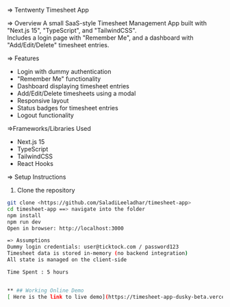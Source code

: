 => Tentwenty Timesheet App

=> Overview
A small SaaS-style Timesheet Management App built with "Next.js 15", "TypeScript", and "TailwindCSS".  
Includes a login page with "Remember Me", and a dashboard with "Add/Edit/Delete" timesheet entries.

=> Features
- Login with dummy authentication  
- "Remember Me" functionality  
- Dashboard displaying timesheet entries  
- Add/Edit/Delete timesheets using a modal  
- Responsive layout  
- Status badges for timesheet entries  
- Logout functionality  

=>Frameworks/Libraries Used
- Next.js 15  
- TypeScript  
- TailwindCSS  
- React Hooks  

=> Setup Instructions
1. Clone the repository  
```bash
git clone <https://github.com/SaladiLeeladhar/timesheet-app>
cd timesheet-app ==> navigate into the folder
npm install
npm run dev
Open in browser: http://localhost:3000

=> Assumptions
Dummy login credentials: user@ticktock.com / password123
Timesheet data is stored in-memory (no backend integration)
All state is managed on the client-side

Time Spent : 5 hours


** ## Working Online Demo
[ Here is the link to live demo](https://timesheet-app-dusky-beta.vercel.app)


